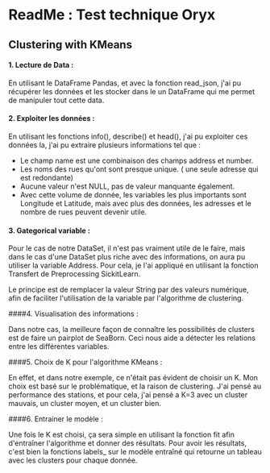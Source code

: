 # ReadMe : Test technique Oryx 
## Clustering with KMeans

#### 1. Lecture de Data :

En utilisant le DataFrame Pandas, et avec la fonction read_json, j'ai pu récupérer les données et les stocker dans le un DataFrame qui me permet de manipuler tout cette data.

#### 2. Exploiter les données :

En utilisant les fonctions info(), describe() et head(), j'ai pu exploiter ces données la, j'ai pu extraire plusieurs informations tel que : 

- Le champ name est une combinaison des champs address et number.
- Les noms des rues qu'ont sont presque unique. ( une seule adresse qui est redondante)
- Aucune valeur n'est NULL, pas de valeur manquante également. 
- Avec cette volume de donnée, les variables les plus importants sont Longitude et Latitude, mais avec plus des données, les adresses et le nombre de rues peuvent devenir utile.

#### 3.  Gategorical variable : 

Pour le cas de notre DataSet, il n'est pas vraiment utile de le faire, mais dans le cas d'une DataSet plus riche avec des informations, on aura pu utiliser la variable Address. Pour cela, je l'ai appliqué en utilisant la fonction Transfert de Preprocessing SickitLearn.

Le principe est de remplacer la valeur String par des valeurs numérique, afin de faciliter l'utilisation de la variable par l'algorithme de clustering.

####4. Visualisation des informations : 

Dans notre cas, la meilleure façon de connaître les possibilités de clusters est de faire un pairplot de SeaBorn. Ceci nous aide a détecter les relations entre les différentes variables.

####5.  Choix de K pour l'algorithme KMeans : 

En effet, et dans notre exemple, ce n'était pas évident de choisir un K. Mon choix est basé sur le problématique, et la raison de clustering. J'ai pensé au performance des stations, et pour cela, j'ai pensé a K=3 avec un cluster mauvais, un cluster moyen, et un cluster bien. 

####6. Entrainer le modèle : 

Une fois le K est choisi, ça sera simple en utilisant la fonction fit afin d'entraîner l'algorithme et donner des résultats. Pour avoir les résultats, c'est bien la fonctions labels_ sur le modèle entraîné qui retourne un tableau avec les clusters pour chaque donnée.






